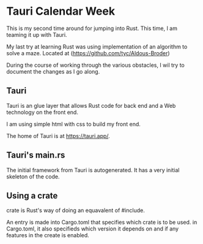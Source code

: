 # Tauri Calendar Week #
This is my second time around for jumping into Rust. This time, I am teaming it up with Tauri.

My last try at learning Rust was using implementation of an algorithm to solve a maze. Located at (https://github.com/tyc/Aldous-Broder) 

During the course of working through the various obstacles, I wil try to document the changes as I go along.

## Tauri ##
Tauri is an glue layer that allows Rust code for back end and a Web technology on the front end. 

I am using simple html with css to build my front end.

The home of Tauri is at https://tauri.app/.

## Tauri's main.rs ##

The initial framework from Tauri is autogenerated. It has a very initial skeleton of the code.


## Using a crate ##

crate is Rust's way of doing an equavalent of #include.

An entry is made into Cargo.toml that specifies which crate is to be used. in Cargo.toml, it also specifieds which version it depends on and if any features in the create is enabled.



